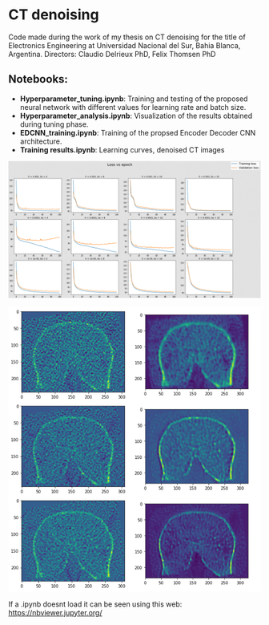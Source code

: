 # CT denoising
 Code made during the work of my thesis on CT denoising for the title of Electronics Engineering at Universidad Nacional del Sur, Bahia Blanca, Argentina.
Directors: Claudio Delrieux PhD, Felix Thomsen PhD
## Notebooks:
 - __Hyperparameter_tuning.ipynb__: Training and testing of the proposed neural network with different values for learning rate and batch size.
 - __Hyperparameter_analysis.ipynb__: Visualization of the results obtained during tuning phase.
 - __EDCNN_training.ipynb__: Training of the propsed Encoder Decoder CNN architecture.
 - __Training results.ipynb__: Learning curves, denoised CT images
 

![](https://raw.githubusercontent.com/juanigp/CT-denoising/master/pics/lr%20vs%20batch%20size.png )

![](https://raw.githubusercontent.com/juanigp/CT-denoising/master/pics/denoising_results.PNG )


If a .ipynb doesnt load it can be seen using this web:
https://nbviewer.jupyter.org/
